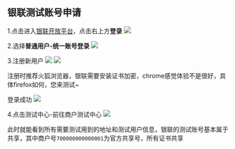## 银联测试账号申请

1.点击进入[银联开放平台](https://open.unionpay.com)，点击右上方**登录**
![](https://s2.ax1x.com/2019/07/22/ePIxPg.jpg)

2.选择**普通用户-统一账号登录**
![](https://s2.ax1x.com/2019/07/22/ePocWQ.jpg)

3.注册新用户
![](https://s2.ax1x.com/2019/07/22/ePTRhD.jpg)
![](https://s2.ax1x.com/2019/07/22/eP7ACF.jpg)

注册时推荐火狐浏览器，银联需要安装证书加密，chrome感觉体验不是很好，具体firefox如何，您来测试~

登录成功
![](https://s2.ax1x.com/2019/07/22/ePH6JO.jpg)

4.点击测试中心-前往商户测试中心
![](https://s2.ax1x.com/2019/07/22/ePbGnA.jpg)

此时就能看到所有需要测试用到的地址和测试用户信息，银联的测试账号基本属于共享，其中商户号`700000000000001`为官方共享号，所有证书共享
